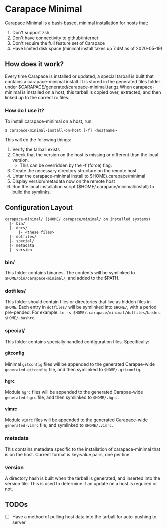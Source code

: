 Carapace Minimal
================

Carapace Minimal is a bash-based, minimal installation for hosts that:
1. Don't support zsh
2. Don't have connectivity to github/internet
3. Don't require the full feature set of Carapace
4. Have limited disk space (minimal install takes up 7.4M as of 2020-05-19)

How does it work?
-----------------

Every time Carapace is installed or updated, a special tarball is built that contains a carapace-minimal install.  It is stored in the generated files folder under $CARAPACE/generated/carapace-minimal.tar.gz  When carapace-minimal is installed on a host, this tarball is copied over, extracted, and then linked up to the correct rc files.

### How do I use it?

To install carapace-minimal on a host, run:

```
$ carapace-minimal-install-on-host [-f] <hostname>
```

This will do the following things:
1. Verify the tarball exists
2. Check that the version on the host is missing or different than the local version.
    - This can be overridden by the -f (force) flag.
3. Create the necessary directory structure on the remote host.
4. Untar the carapace-minimal install to $HOME/.carapace/minimal
5. Display version/metadata now on the remote host
6. Run the local installation script ($HOME/.carapace/minimal/install) to build the symlinks.

Configuration Layout
--------------------

```
carapace-minimal/ ($HOME/.carapace/minimal/ on installed systems)
  |- bin/
  |- docs/
      |- <these files>
  |- dotfiles/
  |- special/
  |- metadata
  |- version
```

### bin/

This folder contains binaries.  The contents will be symlinked to `$HOME/bin/carapace-minimal/`, and added to the $PATH.

### dotfiles/

This folder should contain files or directories that live as hidden files in `$HOME`.  Each entry in `dotfiles/` will be symlinked into `$HOME/`, with a period pre-pended.  For example: `ln -s $HOME/.carapace/minimal/dotfiles/bashrc $HOME/.bashrc`.

### special/

This folder contains specially handled configuration files.  Specifically:

#### gitconfig

Minimal `gitconfig` files will be appended to the generated Carapae-wide `generated-gitconfig` file, and then symlinked to `$HOME/.gitconfig`.

#### hgrc

Module `hgrc` files will be appended to the generated Carapae-wide `generated-hgrc` file, and then symlinked to `$HOME/.hgrc`.

#### vimrc

Module `vimrc` files will be appended to the generated Carapace-wide `generated-vimrc` file, and symlinked to `$HOME/.vimrc`.

### metadata

This contains metadata specific to the installation of carapace-minimal that is on the host.  Current format is key:value pairs, one per line.

### version

A directory hash is built when the tarball is generated, and inserted into the version file.  This is used to determine if an update on a host is required or not.

TODOs
-----

- [ ] Have a method of pulling host data into the tarball for auto-pushing to server


